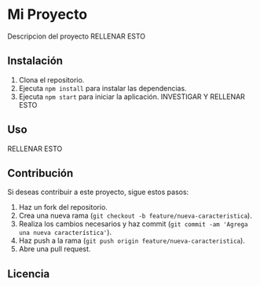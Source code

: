 # Mi Proyecto

Descripcion del proyecto
RELLENAR ESTO

## Instalación

1. Clona el repositorio.
2. Ejecuta `npm install` para instalar las dependencias.
3. Ejecuta `npm start` para iniciar la aplicación.
   INVESTIGAR Y RELLENAR ESTO

## Uso

RELLENAR ESTO

## Contribución

Si deseas contribuir a este proyecto, sigue estos pasos:

1. Haz un fork del repositorio.
2. Crea una nueva rama (`git checkout -b feature/nueva-caracteristica`).
3. Realiza los cambios necesarios y haz commit (`git commit -am 'Agrega una nueva característica'`).
4. Haz push a la rama (`git push origin feature/nueva-caracteristica`).
5. Abre una pull request.

## Licencia
